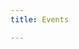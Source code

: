 ```yaml
---
title: Events

---
```

<!-- 
## 2016
###  Sage Bionetworks Shenzhen Assembly

[http://shenzhenassembly.org/](http://shenzhenassembly.org/)

## 2017

### iSDG Shenzhen Assembly

## 2018

### GOSH Shenzhen

## 2019

## 2020 -->